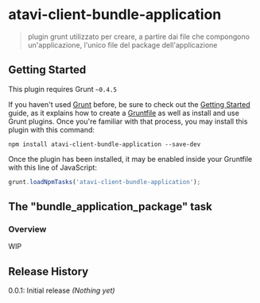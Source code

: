# atavi-client-bundle-application

> plugin grunt utilizzato per creare, a partire dai file che compongono un'applicazione, l'unico file del package dell'applicazione

## Getting Started
This plugin requires Grunt `~0.4.5`

If you haven't used [Grunt](http://gruntjs.com/) before, be sure to check out the [Getting Started](http://gruntjs.com/getting-started) guide, as it explains how to create a [Gruntfile](http://gruntjs.com/sample-gruntfile) as well as install and use Grunt plugins. Once you're familiar with that process, you may install this plugin with this command:

```shell
npm install atavi-client-bundle-application --save-dev
```

Once the plugin has been installed, it may be enabled inside your Gruntfile with this line of JavaScript:

```js
grunt.loadNpmTasks('atavi-client-bundle-application');
```

## The "bundle_application_package" task

### Overview
WIP
## Release History
0.0.1: Initial release
_(Nothing yet)_
